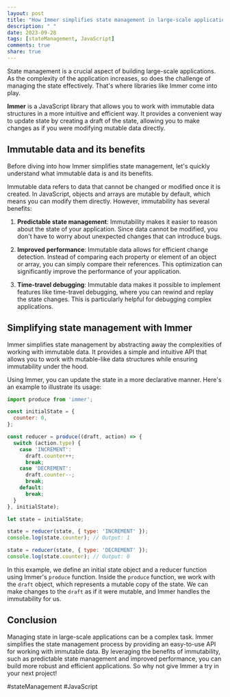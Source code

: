 ```yaml
---
layout: post
title: "How Immer simplifies state management in large-scale applications"
description: " "
date: 2023-09-28
tags: [stateManagement, JavaScript]
comments: true
share: true
---
```


State management is a crucial aspect of building large-scale applications. As the complexity of the application increases, so does the challenge of managing the state effectively. That's where libraries like Immer come into play.

**Immer** is a JavaScript library that allows you to work with immutable data structures in a more intuitive and efficient way. It provides a convenient way to update state by creating a draft of the state, allowing you to make changes as if you were modifying mutable data directly.

## Immutable data and its benefits

Before diving into how Immer simplifies state management, let's quickly understand what immutable data is and its benefits.

Immutable data refers to data that cannot be changed or modified once it is created. In JavaScript, objects and arrays are mutable by default, which means you can modify them directly. However, immutability has several benefits:

1. **Predictable state management**: Immutability makes it easier to reason about the state of your application. Since data cannot be modified, you don't have to worry about unexpected changes that can introduce bugs.

2. **Improved performance**: Immutable data allows for efficient change detection. Instead of comparing each property or element of an object or array, you can simply compare their references. This optimization can significantly improve the performance of your application.

3. **Time-travel debugging**: Immutable data makes it possible to implement features like time-travel debugging, where you can rewind and replay the state changes. This is particularly helpful for debugging complex applications.

## Simplifying state management with Immer

Immer simplifies state management by abstracting away the complexities of working with immutable data. It provides a simple and intuitive API that allows you to work with mutable-like data structures while ensuring immutability under the hood.

Using Immer, you can update the state in a more declarative manner. Here's an example to illustrate its usage:

```javascript
import produce from 'immer';

const initialState = {
  counter: 0,
};

const reducer = produce((draft, action) => {
  switch (action.type) {
    case 'INCREMENT':
      draft.counter++;
      break;
    case 'DECREMENT':
      draft.counter--;
      break;
    default:
      break;
  }
}, initialState);

let state = initialState;

state = reducer(state, { type: 'INCREMENT' });
console.log(state.counter); // Output: 1

state = reducer(state, { type: 'DECREMENT' });
console.log(state.counter); // Output: 0
```

In this example, we define an initial state object and a reducer function using Immer's `produce` function. Inside the `produce` function, we work with the `draft` object, which represents a mutable copy of the state. We can make changes to the `draft` as if it were mutable, and Immer handles the immutability for us.

## Conclusion

Managing state in large-scale applications can be a complex task. Immer simplifies the state management process by providing an easy-to-use API for working with immutable data. By leveraging the benefits of immutability, such as predictable state management and improved performance, you can build more robust and efficient applications. So why not give Immer a try in your next project!

#stateManagement #JavaScript